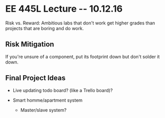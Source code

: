 # EE 445L Lecture -- 10.12.16

Risk vs. Reward: Ambitious labs that don't work get higher grades than
projects that are boring and do work.

## Risk Mitigation

If you're unsure of a component, put its footprint down but don't solder it
down.

## Final Project Ideas

- Live updating todo board? (like a Trello board)?

- Smart homme/apartment system

    - Master/slave system?
